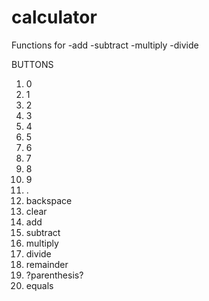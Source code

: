 # calculator

Functions for
-add
-subtract
-multiply
-divide



BUTTONS
1) 0
2) 1
3) 2
4) 3
5) 4
6) 5
7) 6
8) 7
9) 8
10) 9
11) .
12) backspace
13) clear
14) add
15) subtract
16) multiply
17) divide
18) remainder
19) ?parenthesis?
20) equals
